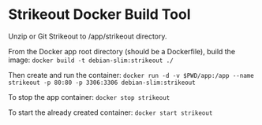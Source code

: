 # Strikeout Docker Build Tool

Unzip or Git Strikeout to /app/strikeout directory.

From the Docker app root directory (should be a Dockerfile), build the image:
`docker build -t debian-slim:strikeout ./`

Then create and run the container:
`docker run -d -v $PWD/app:/app --name strikeout -p 80:80 -p 3306:3306 debian-slim:strikeout`

To stop the app container:
`docker stop strikeout`

To start the already created container:
`docker start strikeout`

